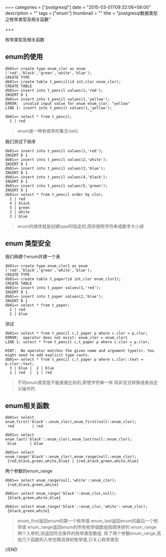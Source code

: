 +++
categories = ["postgresql"]
date = "2015-03-01T09:32:06+08:00"
description = ""
tags = ["enum"]
thumbnail = ""
title = "postgresql数据类型之枚举类型及相关函数"

+++

枚举类型及相关函数

<!--more-->

## enum的使用 

```
db01=> create type enum_clor as enum ('red','black','green','white','blue');
CREATE TYPE
db01=> create table t_pencil(id int,clor enum_clor);
CREATE TABLE
db01=> insert into t_pencil values(1,'red');
INSERT 0 1
db01=> insert into t_pencil values(1,'yellow');
ERROR:  invalid input value for enum enum_clor: "yellow"
LINE 1: insert into t_pencil values(1,'yellow');
                                      ^
db01=> select * from t_pencil;
  1 | red
```

> enum是一种有顺序的集合(set).

我们测试下排序

```
db01=> insert into t_pencil values(1,'red');
INSERT 0 1
db01=> insert into t_pencil values(2,'white');
INSERT 0 1
db01=> insert into t_pencil values(3,'blue');
INSERT 0 1
db01=> insert into t_pencil values(4,'black');
INSERT 0 1
db01=> insert into t_pencil values(5,'green');
INSERT 0 1
db01=> select * from t_pencil order by clor;
  1 | red
  4 | black
  5 | green
  2 | white
  3 | blue
```

> enum的顺序就是创建type时指定的,而非按照字符串或数字大小排

## enum 类型安全 

我们再建个enum并建一个表

```
db01=> create type enum_clor1 as enum ('red','black','green','white','blue');
CREATE TYPE
db01=> create table t_paper(id int,clor enum_clor1);
CREATE TABLE
db01=> insert into t_paper values(1,'red');
INSERT 0 1
db01=> insert into t_paper values(2,'blue');
INSERT 0 1
db01=> select * from t_paper;
  1 | red
  2 | blue
```

测试

```
db01=> select * from t_pencil c,t_paper p where c.clor = p.clor;
ERROR:  operator does not exist: enum_clor = enum_clor1
LINE 1: select * from t_pencil c,t_paper p where c.clor = p.clor;
                                                        ^
HINT:  No operator matches the given name and argument type(s). You might need to add explicit type casts.
db01=> select * from t_pencil c,t_paper p where c.clor::text = p.clor::text;
  3 | blue |  2 | blue
  1 | red  |  1 | red
```

> 不同enum类型是不能直接比较的,即使字符串一样.除非显式转换或者自定义操作符.

## enum相关函数 

```
db01=> select enum_first('black'::enum_clor),enum_first(null::enum_clor);
 red        | red

db01=> select enum_last('black'::enum_clor),enum_last(null::enum_clor);
 blue      | blue

db01=> select enum_range('black'::enum_clor),enum_range(null::enum_clor);
 {red,black,green,white,blue} | {red,black,green,white,blue}
```

两个参数的enum_range

```
db01=> select enum_range(null,'white'::enum_clor);
 {red,black,green,white}

db01=> select enum_range('black'::enum_clor,null);
 {black,green,white,blue}

db01=> select enum_range('black'::enum_clor,'white'::enum_clor);
 {black,green,white}
```

> enum_first返回enum的第一个枚举值
> enum_last返回enum的最后一个枚举值
> enum_range返回enum的所有枚举值数组按顺序排列
> enum_range 两个入参的,则返回符合条件的枚举类型数组.
> 除了两个参数enum_range,其他几个函数的入参忽略具体的枚举值,只关心枚举类型

//END


